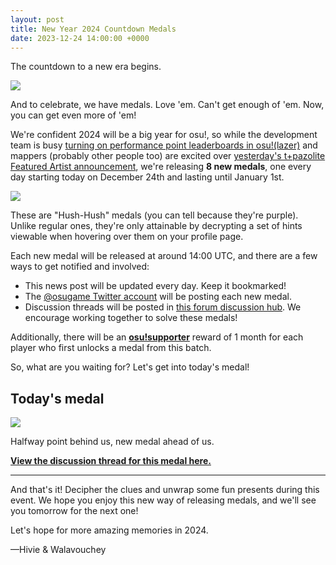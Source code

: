 ```yaml
---
layout: post
title: New Year 2024 Countdown Medals
date: 2023-12-24 14:00:00 +0000
---
```


The countdown to a new era begins.

![](/wiki/shared/news/2023-12-24-new-year-2024-countdown-medals/banner.jpg)

And to celebrate, we have medals. Love 'em. Can't get enough of 'em. Now, you can get even more of 'em!

We're confident 2024 will be a big year for osu!, so while the development team is busy [turning on performance point leaderboards in osu!(lazer)](https://osu.ppy.sh/home/news/2023-12-18-osulazer-updates-preparing-for-ranked-play) and mappers (probably other people too) are excited over [yesterday's t+pazolite Featured Artist announcement](https://osu.ppy.sh/home/news/2023-12-23-new-featured-artist-tpazolite), we're releasing **8 new medals**, one every day starting today on December 24th and lasting until January 1st.

![](/wiki/shared/news/2023-12-24-new-year-2024-countdown-medals/cal_dec_29.jpg)

These are "Hush-Hush" medals (you can tell because they're purple). Unlike regular ones, they're only attainable by decrypting a set of hints viewable when hovering over them on your profile page.

Each new medal will be released at around 14:00 UTC, and there are a few ways to get notified and involved:

- This news post will be updated every day. Keep it bookmarked!
- The [@osugame Twitter account](https://twitter.com/osugame) will be posting each new medal.
- Discussion threads will be posted in [this forum discussion hub](https://osu.ppy.sh/community/forums/topics/1861054). We encourage working together to solve these medals!

Additionally, there will be an [**osu!supporter**](/wiki/osu!supporter) reward of 1 month for each player who first unlocks a medal from this batch.

So, what are you waiting for? Let's get into today's medal!

## Today's medal

![](/wiki/shared/news/2023-12-24-new-year-2024-countdown-medals/dec_29.jpg)

Halfway point behind us, new medal ahead of us.

[**View the discussion thread for this medal here.**](https://osu.ppy.sh/community/forums/topics/1863729)

---

And that's it! Decipher the clues and unwrap some fun presents during this event. We hope you enjoy this new way of releasing medals, and we'll see you tomorrow for the next one!

Let's hope for more amazing memories in 2024.

—Hivie & Walavouchey
